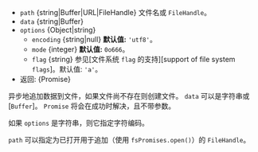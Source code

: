 <!-- YAML
added: v10.0.0
-->

* `path` {string|Buffer|URL|FileHandle} 文件名或 `FileHandle`。
* `data` {string|Buffer}
* `options` {Object|string}
  * `encoding` {string|null} **默认值:** `'utf8'`。
  * `mode` {integer} **默认值:** `0o666`。
  * `flag` {string} 参见[文件系统 `flag` 的支持][support of file system `flags`]。默认值: `'a'`。
* 返回: {Promise}

异步地追加数据到文件，如果文件尚不存在则创建文件。 
`data` 可以是字符串或 [`Buffer`]。
`Promise` 将会在成功时解决，且不带参数。

如果 `options` 是字符串，则它指定字符编码。

`path` 可以指定为已打开用于追加（使用 `fsPromises.open()`）的 `FileHandle`。

